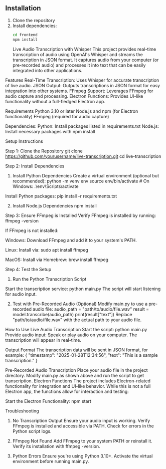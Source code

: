 ## Installation

1. Clone the repository
2. Install dependencies:
   ```bash
   cd frontend
   npm install
   ```
   Live Audio Transcription with Whisper
This project provides real-time transcription of audio using OpenAI's Whisper and streams the transcription in JSON format. It captures audio from your computer (or pre-recorded audio) and processes it into text that can be easily integrated into other applications.

Features
Real-Time Transcription: Uses Whisper for accurate transcription of live audio.
JSON Output: Outputs transcriptions in JSON format for easy integration into other systems.
FFmpeg Support: Leverages FFmpeg for audio capture and processing.
Electron Functions: Provides UI-like functionality without a full-fledged Electron app.

Requirements
Python 3.10 or later
Node.js and npm (for Electron functionality)
FFmpeg (required for audio capture)

Dependencies:
Python: Install packages listed in requirements.txt
Node.js: Install necessary packages with npm install

Setup Instructions

Step 1: Clone the Repository
git clone https://github.com/yourusername/live-transcription.git
cd live-transcription

Step 2: Install Dependencies
1. Install Python Dependencies
Create a virtual environment (optional but recommended):
python -m venv env
source env/bin/activate    # On Windows: .\env\Scripts\activate

Install Python packages:
pip install -r requirements.txt

2. Install Node.js Dependencies
npm install

Step 3: Ensure FFmpeg is Installed
Verify FFmpeg is installed by running:
ffmpeg -version

If FFmpeg is not installed:

Windows: Download FFmpeg and add it to your system's PATH.

Linux: Install via:
sudo apt install ffmpeg

MacOS: Install via Homebrew:
brew install ffmpeg

Step 4: Test the Setup
1. Run the Python Transcription Script

Start the transcription service:
python main.py
The script will start listening for audio input.

2. Test with Pre-Recorded Audio (Optional)
Modify main.py to use a pre-recorded audio file:
audio_path = "path/to/audio/file.wav"
result = model.transcribe(audio_path)
print(result["text"])
Replace "path/to/audio/file.wav" with the actual path to your audio file.

How to Use
Live Audio Transcription
Start the script:
python main.py
Provide audio input:
Speak or play audio on your computer.
The transcription will appear in real-time.

Output Format
The transcription data will be sent in JSON format, for example:
{
  "timestamp": "2025-01-28T12:34:56",
  "text": "This is a sample transcription."
}

Pre-Recorded Audio Transcription
Place your audio file in the project directory.
Modify main.py as shown above and run the script to get transcription.
Electron Functions
The project includes Electron-related functionality for integration and UI-like behavior. While this is not a full Electron app, the functions allow for interaction and testing:

Start the Electron Functionality:
npm start

Troubleshooting
1. No Transcription Output
Ensure your audio input is working.
Verify FFmpeg is installed and accessible via PATH.
Check for errors in the Python script logs.

2. FFmpeg Not Found
Add FFmpeg to your system PATH or reinstall it.
Verify its installation with ffmpeg -version.

3. Python Errors
Ensure you're using Python 3.10+.
Activate the virtual environment before running main.py.

